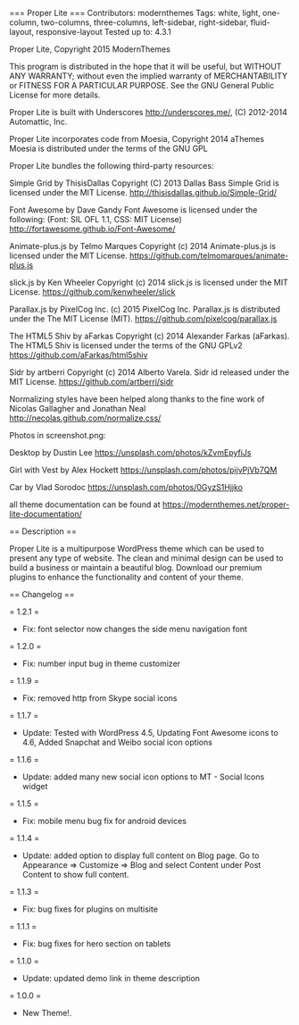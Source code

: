 === Proper Lite ===
Contributors: modernthemes
Tags: white, light, one-column, two-columns, three-columns, left-sidebar, right-sidebar, fluid-layout, responsive-layout
Tested up to: 4.3.1

Proper Lite, Copyright 2015 ModernThemes 

This program is distributed in the hope that it will be useful,
but WITHOUT ANY WARRANTY; without even the implied warranty of
MERCHANTABILITY or FITNESS FOR A PARTICULAR PURPOSE.  See the
GNU General Public License for more details.

Proper Lite is built with Underscores http://underscores.me/, (C) 2012-2014 Automattic, Inc.

Proper Lite incorporates code from Moesia, Copyright 2014 aThemes
Moesia is distributed under the terms of the GNU GPL

Proper Lite bundles the following third-party resources:

Simple Grid by ThisisDallas Copyright (C) 2013 Dallas Bass
Simple Grid is licensed under the MIT License.
http://thisisdallas.github.io/Simple-Grid/

Font Awesome by Dave Gandy
Font Awesome is licensed under the following: (Font: SIL OFL 1.1, CSS: MIT License)
http://fortawesome.github.io/Font-Awesome/

Animate-plus.js by Telmo Marques Copyright (c) 2014
Animate-plus.js is licensed under the MIT License.
https://github.com/telmomarques/animate-plus.js

slick.js by Ken Wheeler Copyright (c) 2014
slick.js is licensed under the MIT License.
https://github.com/kenwheeler/slick 

Parallax.js by PixelCog Inc. (c) 2015 PixelCog Inc.
Parallax.js is distributed under the The MIT License (MIT).
https://github.com/pixelcog/parallax.js

The HTML5 Shiv by aFarkas Copyright (c) 2014 Alexander Farkas (aFarkas).
The HTML5 Shiv is licensed under the terms of the GNU GPLv2 
https://github.com/aFarkas/html5shiv 

Sidr by artberri Copyright (c) 2014 Alberto Varela.
Sidr id released under the MIT License.
https://github.com/artberri/sidr

Normalizing styles have been helped along thanks to the fine work of
Nicolas Gallagher and Jonathan Neal http://necolas.github.com/normalize.css/

Photos in screenshot.png:

Desktop by Dustin Lee
https://unsplash.com/photos/kZvmEpyfiJs

Girl with Vest by Alex Hockett 
https://unsplash.com/photos/pijvPjVb7QM 

Car by Vlad Sorodoc
https://unsplash.com/photos/0GyzS1Hjjko

all theme documentation can be found at https://modernthemes.net/proper-lite-documentation/

== Description ==

Proper Lite is a multipurpose WordPress theme which can be used to present any type of website. The clean and minimal design can be used to build a business or maintain a beautiful blog. Download our premium plugins to enhance the functionality and content of your theme.

== Changelog ==

= 1.2.1 =
* Fix: font selector now changes the side menu navigation font 

= 1.2.0 =
* Fix: number input bug in theme customizer

= 1.1.9 =
* Fix: removed http from Skype social icons

= 1.1.7 =
* Update: Tested with WordPress 4.5, Updating Font Awesome icons to 4.6, Added Snapchat and Weibo social icon options

= 1.1.6 =
* Update: added many new social icon options to MT - Social Icons widget

= 1.1.5 =
* Fix: mobile menu bug fix for android devices 
 
= 1.1.4 =
* Update: added option to display full content on Blog page. Go to Appearance => Customize => Blog and select Content under Post Content to show full content. 

= 1.1.3 =
* Fix: bug fixes for plugins on multisite

= 1.1.1 =
* Fix: bug fixes for hero section on tablets

= 1.1.0 =
* Update: updated demo link in theme description

= 1.0.0 =
* New Theme!.
